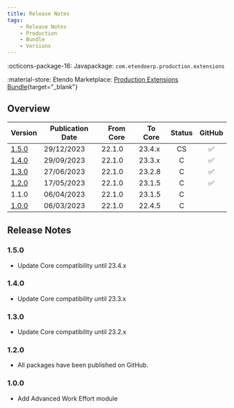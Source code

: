 ```yaml
---
title: Release Notes
tags:
    - Release Notes
    - Production
    - Bundle
    - Versions
---
```

:octicons-package-16: Javapackage: `com.etendoerp.production.extensions`

:material-store: Etendo Marketplace:  [Production Extensions Bundle](https://marketplace.etendo.cloud/#/product-details?module=7C68641225CE46A6BF8A39993CC8E1E5){target="_blank"}

## Overview

| Version | Publication Date | From Core | To Core| Status | GitHub|
| --- | --- | --- | --- | :---: | :---: |
| [1.5.0](/whats-new/release-notes/etendo-classic/bundles/production-extensions/release-notes/#150) | 29/12/2023 | 22.1.0 | 23.4.x | CS  | :white_check_mark:	|
| [1.4.0](/whats-new/release-notes/etendo-classic/bundles/production-extensions/release-notes/#140) | 29/09/2023 | 22.1.0 | 23.3.x | C   | :white_check_mark:	|
| [1.3.0](/whats-new/release-notes/etendo-classic/bundles/production-extensions/release-notes/#130) | 27/06/2023 | 22.1.0 | 23.2.8 | C   | :white_check_mark:	|
| [1.2.0](/whats-new/release-notes/etendo-classic/bundles/production-extensions/release-notes/#120) | 17/05/2023 | 22.1.0 | 23.1.5 | C   | :white_check_mark:	|
| 1.1.0 | 06/04/2023 | 22.1.0 | 23.1.5 | C   | 						|
| [1.0.0](/whats-new/release-notes/etendo-classic/bundles/production-extensions/release-notes/#100) | 06/03/2023 | 22.1.0 | 22.4.5 | C   | 						|

## Release Notes

### 1.5.0
- Update Core compatibility until 23.4.x
  
### 1.4.0
- Update Core compatibility until 23.3.x

### 1.3.0
- Update Core compatibility until 23.2.x
### 1.2.0
- All packages have been published on GitHub.

### 1.0.0
- Add Advanced Work Effort module